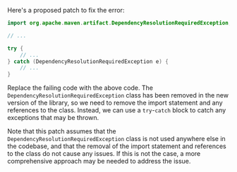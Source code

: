 Here's a proposed patch to fix the error:
```java
import org.apache.maven.artifact.DependencyResolutionRequiredException;

// ...

try {
    // ...
} catch (DependencyResolutionRequiredException e) {
    // ...
}
```
Replace the failing code with the above code. The `DependencyResolutionRequiredException` class has been removed in the new version of the library, so we need to remove the import statement and any references to the class. Instead, we can use a `try`-`catch` block to catch any exceptions that may be thrown.

Note that this patch assumes that the `DependencyResolutionRequiredException` class is not used anywhere else in the codebase, and that the removal of the import statement and references to the class do not cause any issues. If this is not the case, a more comprehensive approach may be needed to address the issue.